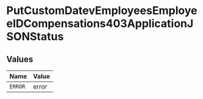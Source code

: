 # PutCustomDatevEmployeesEmployeeIDCompensations403ApplicationJSONStatus


## Values

| Name    | Value   |
| ------- | ------- |
| `ERROR` | error   |